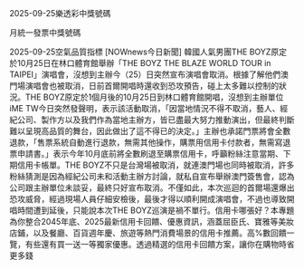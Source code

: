 
2025-09-25樂透彩中獎號碼

                                
月統一發票中獎號碼
                             
2025-09-25空氣品質指標
                              [NOWnews今日新聞] 韓國人氣男團THE BOYZ原定於10月25日在林口體育館舉辦「THE BOYZ THE BLAZE WORLD TOUR in TAIPEI」演唱會，沒想到主辦今（25）日突然宣布演唱會取消。根據了解他們澳門場演唱會也被取消，日前首爾開唱時還收到恐攻預告，碰上太多難以控制的狀況。THE BOYZ原定於1個月後的10月25日到林口體育館開唱，沒想到主辦單位iME TW今日突然發聲明，表示該活動取消，「因當地情況不得不取消，藝人、經紀公司、製作方以及我們作為當地主辦方，皆已盡最大努力推動演出，但最終判斷難以呈現高品質的舞台，因此做出了這不得已的決定。」主辦也承諾門票將會全數退款，「售票系統自動進行退款，無需其他操作，購票用信用卡付款者，無需寫退票申請書。」表示今年10月底前將全數刷退至購票信用卡，呼籲粉絲注意當期、下期信用卡帳單。THE BOYZ不只是台灣場被取消，就連澳門場也同時被取消，許多粉絲猜測是因為經紀公司未和活動主辦方討論，就私自宣布舉辦澳門簽售會，認為公司跟主辦單位未談妥，最終只好宣布取消。不僅如此，本次巡迴的首爾場還爆出恐攻威脅，經過現場人員仔細安檢後，最後才得以順利開成演唱會，不過也導致開唱時間遭到延後，只能說本次THE BOYZ巡演是禍不單行。信用卡哪張好？本專題為你整合2045年底、2025最新信用卡回饋、優惠資訊，涵蓋屈臣氏、寶雅等美妝店鋪，以及餐廳、百貨週年慶、旅遊等熱門消費場景的信用卡推薦。高%數回饋一覽，有些還有買一送一等獨家優惠。透過精選的信用卡回饋方案，讓你在購物時省更多錢